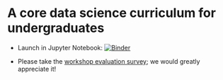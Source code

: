 # A core data science curriculum for undergraduates

 - Launch in Jupyter Notebook: [![Binder](http://mybinder.org/badge.svg)](http://mybinder.org/v2/gh/WSU-DataScience/USCOTS19_workshop/master)

 - Please take the [workshop evaluation survey](https://winona.az1.qualtrics.com/jfe/form/SV_bxbsYmSgQv4XdgF); we would greatly appreciate it!
